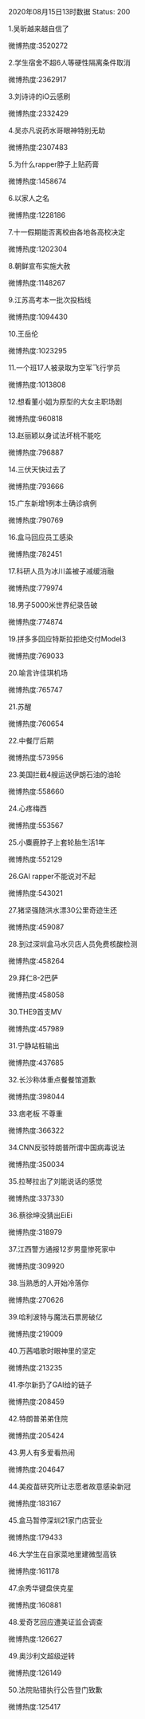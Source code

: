 2020年08月15日13时数据
Status: 200

1.吴昕越来越自信了

微博热度:3520272

2.学生宿舍不超6人等硬性隔离条件取消

微博热度:2362917

3.刘诗诗的iO云感刷

微博热度:2332429

4.吴亦凡说药水哥眼神特别无助

微博热度:2307483

5.为什么rapper脖子上贴药膏

微博热度:1458674

6.以家人之名

微博热度:1228186

7.十一假期能否离校由各地各高校决定

微博热度:1202304

8.朝鲜宣布实施大赦

微博热度:1148267

9.江苏高考本一批次投档线

微博热度:1094430

10.王岳伦

微博热度:1023295

11.一个班17人被录取为空军飞行学员

微博热度:1013808

12.想看董小姐为原型的大女主职场剧

微博热度:960818

13.赵丽颖以身试法坏桃不能吃

微博热度:796887

14.三伏天快过去了

微博热度:793666

15.广东新增1例本土确诊病例

微博热度:790769

16.盒马回应员工感染

微博热度:782451

17.科研人员为冰川盖被子减缓消融

微博热度:779974

18.男子5000米世界纪录告破

微博热度:774874

19.拼多多回应特斯拉拒绝交付Model3

微博热度:769033

20.喻言许佳琪机场

微博热度:765747

21.苏醒

微博热度:760654

22.中餐厅后期

微博热度:573956

23.美国拦截4艘运送伊朗石油的油轮

微博热度:558660

24.心疼梅西

微博热度:553567

25.小麋鹿脖子上套轮胎生活1年

微博热度:552129

26.GAI rapper不能说对不起

微博热度:543021

27.猪坚强随洪水漂30公里奇迹生还

微博热度:459087

28.到过深圳盒马水贝店人员免费核酸检测

微博热度:458264

29.拜仁8-2巴萨

微博热度:458058

30.THE9首支MV

微博热度:457989

31.宁静站桩输出

微博热度:437685

32.长沙称体重点餐餐馆道歉

微博热度:398044

33.痞老板 不尊重

微博热度:366322

34.CNN反驳特朗普所谓中国病毒说法

微博热度:350034

35.拉琴拉出了刘能说话的感觉

微博热度:337330

36.蔡徐坤没猜出EiEi

微博热度:318979

37.江西警方通报12岁男童惨死家中

微博热度:309920

38.当熟悉的人开始冷落你

微博热度:270626

39.哈利波特与魔法石票房破亿

微博热度:219009

40.万茜唱歌时眼神里的坚定

微博热度:213235

41.李尔新扔了GAI给的链子

微博热度:208459

42.特朗普弟弟住院

微博热度:205424

43.男人有多爱看热闹

微博热度:204647

44.美疫苗研究所让志愿者故意感染新冠

微博热度:183167

45.盒马暂停深圳21家门店营业

微博热度:179433

46.大学生在自家菜地里建微型高铁

微博热度:161178

47.余秀华键盘侠克星

微博热度:160881

48.爱奇艺回应遭美证监会调查

微博热度:126627

49.奥沙利文超级逆转

微博热度:126149

50.法院贴错执行公告登门致歉

微博热度:125417


